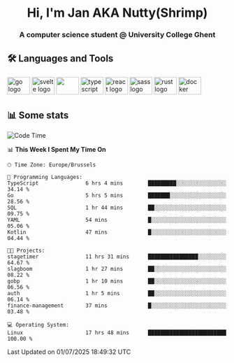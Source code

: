 <h1 align="center">Hi, I'm Jan AKA Nutty(Shrimp)</h1>
<h3 align="center">A computer science student @ University College Ghent</h3>

<h2 align="left">🛠️ Languages and Tools</h2>

###

<div align="left">
  <img src="https://cdn.jsdelivr.net/gh/devicons/devicon/icons/go/go-original.svg" height="40" width="52" alt="go logo"  />
  <img src="https://cdn.jsdelivr.net/gh/devicons/devicon@latest/icons/svelte/svelte-original.svg"  height="40" width="52" alt="svelte logo" />
  <img src="https://cdn.jsdelivr.net/gh/devicons/devicon@latest/icons/tailwindcss/tailwindcss-original.svg" height="40" width="52" />
  <img src="https://cdn.jsdelivr.net/gh/devicons/devicon/icons/typescript/typescript-original.svg" height="40" width="52" alt="typescript logo"  />
  <img src="https://cdn.jsdelivr.net/gh/devicons/devicon/icons/react/react-original.svg" height="40" width="52" alt="react logo"  />
  <img src="https://cdn.jsdelivr.net/gh/devicons/devicon/icons/sass/sass-original.svg" height="40" width="52" alt="sass logo"  />
  <img src="https://cdn.jsdelivr.net/gh/devicons/devicon@latest/icons/rust/rust-original.svg" height="40" width="52" alt="rust logo" />
  <img src="https://cdn.jsdelivr.net/gh/devicons/devicon/icons/docker/docker-original.svg" height="40" width="52" alt="docker logo"  />
</div>

<h2>📊 Some stats</h2>

<!--START_SECTION:waka-->
![Code Time](http://img.shields.io/badge/Code%20Time-6%2C156%20hrs%2048%20mins-blue)

📊 **This Week I Spent My Time On** 

```text
🕑︎ Time Zone: Europe/Brussels

💬 Programming Languages: 
TypeScript               6 hrs 4 mins        █████████░░░░░░░░░░░░░░░░   34.14 % 
Go                       5 hrs 5 mins        ███████░░░░░░░░░░░░░░░░░░   28.56 % 
SQL                      1 hr 44 mins        ██░░░░░░░░░░░░░░░░░░░░░░░   09.75 % 
YAML                     54 mins             █░░░░░░░░░░░░░░░░░░░░░░░░   05.06 % 
Kotlin                   47 mins             █░░░░░░░░░░░░░░░░░░░░░░░░   04.44 % 

🐱‍💻 Projects: 
stagetimer               11 hrs 31 mins      ████████████████░░░░░░░░░   64.67 % 
slagboom                 1 hr 27 mins        ██░░░░░░░░░░░░░░░░░░░░░░░   08.22 % 
gobp                     1 hr 10 mins        ██░░░░░░░░░░░░░░░░░░░░░░░   06.56 % 
auth                     1 hr 5 mins         ██░░░░░░░░░░░░░░░░░░░░░░░   06.14 % 
finance-management       37 mins             █░░░░░░░░░░░░░░░░░░░░░░░░   03.48 % 

💻 Operating System: 
Linux                    17 hrs 48 mins      █████████████████████████   100.00 % 
```


 Last Updated on 01/07/2025 18:49:32 UTC
<!--END_SECTION:waka-->
